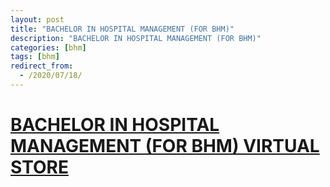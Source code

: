 ```yaml
---
layout: post
title: "BACHELOR IN HOSPITAL MANAGEMENT (FOR BHM)"
description: "BACHELOR IN HOSPITAL MANAGEMENT (FOR BHM)"
categories: [bhm]
tags: [bhm]
redirect_from:
  - /2020/07/18/
---
```

# [BACHELOR IN HOSPITAL MANAGEMENT (FOR BHM) VIRTUAL STORE](https://vdoconf.gnitdigiconclave.com/b/bac-rzd-iyj)
